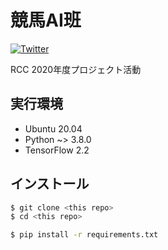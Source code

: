 # 競馬AI班

[![Twitter](https://img.shields.io/badge/Twitter-競馬AI班-blue?style=flat-square&logo=twitter)](https://twitter.com/search?q=%23rcc_keiba)

RCC 2020年度プロジェクト活動


## 実行環境
* Ubuntu 20.04
* Python ~> 3.8.0
* TensorFlow 2.2


## インストール
```sh
$ git clone <this repo>
$ cd <this repo>

$ pip install -r requirements.txt
```
